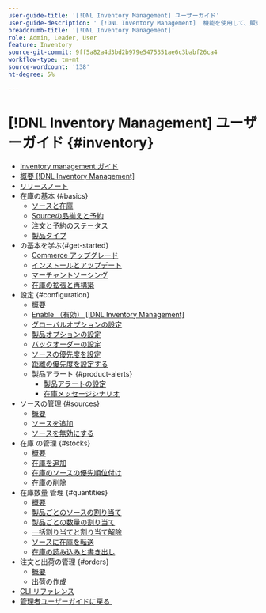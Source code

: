 ```yaml
---
user-guide-title: '[!DNL Inventory Management] ユーザーガイド'
user-guide-description: ' [!DNL Inventory Management]  機能を使用して、販売の数量を管理し、出荷を完了  [!DNL Commerce]  注文に処理する方法を説明します。'
breadcrumb-title: '[!DNL Inventory Management]'
role: Admin, Leader, User
feature: Inventory
source-git-commit: 9ff5a82a4d3bd2b979e5475351ae6c3babf26ca4
workflow-type: tm+mt
source-wordcount: '138'
ht-degree: 5%

---
```



# [!DNL Inventory Management] ユーザーガイド {#inventory}

- [Inventory management ガイド](guide-overview.md)
- [概要  [!DNL Inventory Management]](introduction.md)
- [リリースノート](release-notes.md)
- 在庫の基本 {#basics}
   - [ソースと在庫](sources-stocks.md)
   - [Sourceの品揃えと予約](selection-reservations.md)
   - [注文と予約のステータス](order-status.md)
   - [製品タイプ](product-types.md)
- の基本を学ぶ{#get-started}
   - [Commerce アップグレード](migrate.md)
   - [インストールとアップデート](install-update.md)
   - [マーチャントソーシング](merchant-sourcing.md)
   - [在庫の拡張と再構築](expand-restructure.md)
- 設定 {#configuration}
   - [概要](configuration.md)
   - [Enable （有効）  [!DNL Inventory Management]](enable.md)
   - [グローバルオプションの設定](global-options.md)
   - [製品オプションの設定](product-options.md)
   - [バックオーダーの設定](backorders.md)
   - [ソースの優先度を設定](source-priority-algorithm.md)
   - [距離の優先度を設定する](distance-priority-algorithm.md)
   - 製品アラート {#product-alerts}
      - [製品アラートの設定](alert-setup.md)
      - [在庫メッセージシナリオ](stock-messages.md)
- ソースの管理 {#sources}
   - [概要](sources-manage.md)
   - [ソースを追加](sources-add.md)
   - [ソースを無効にする](sources-disable.md)
- 在庫 の管理 {#stocks}
   - [概要](stocks-manage.md)
   - [在庫を追加](stocks-add.md)
   - [在庫のソースの優先順位付け](stocks-prioritize-sources.md)
   - [在庫の削除](stocks-delete.md)
- 在庫数量 管理 {#quantities}
   - [概要](quantities-manage.md)
   - [製品ごとのソースの割り当て](sources-assign-per-product.md)
   - [製品ごとの数量の割り当て](quantities-assign-per-product.md)
   - [一括割り当てと割り当て解除](bulk-assignment.md)
   - [ソースに在庫を転送](inventory-transfer.md)
   - [在庫の読み込みと書き出し](inventory-import-export.md)
- 注文と出荷の管理 {#orders}
   - [概要](shipments.md)
   - [出荷の作成](shipments-create.md)
- [CLI リファレンス](cli.md)
- [&#x200B; 管理者ユーザーガイドに戻る &#x200B;](https://experienceleague.adobe.com/ja/docs/commerce-admin/user-guides/home)

